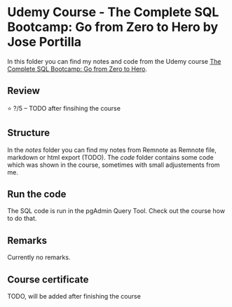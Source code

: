 # Udemy Course - The Complete SQL Bootcamp: Go from Zero to Hero by Jose Portilla

In this folder you can find my notes and code from the Udemy course [The Complete SQL Bootcamp: Go from Zero to Hero](https://www.udemy.com/course/the-complete-sql-bootcamp).

## Review

⭐ ?/5 – TODO after finsihing the course

## Structure

In the *notes* folder you can find my notes from Remnote as Remnote file, markdown or html export (TODO). The *code* folder contains some code which was shown in the course, sometimes with small adjustements from me.

## Run the code

The SQL code is run in the pgAdmin Query Tool. Check out the course how to do that.

## Remarks

Currently no remarks.

## Course certificate

TODO, will be added after finishing the course